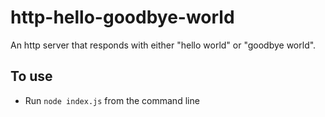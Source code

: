 # http-hello-goodbye-world

An http server that responds with either "hello world" or "goodbye world".

## To use
- Run `node index.js` from the command line
